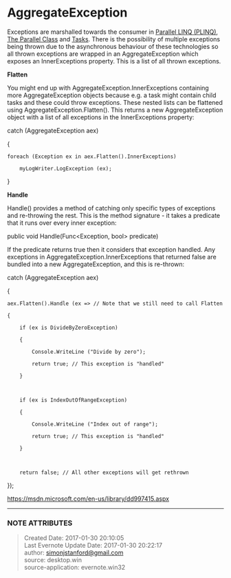 # AggregateException

Exceptions are marshalled towards the consumer in [Parallel LINQ
(PLINQ)](evernote:///view/26944639/s226/4c2f65c2-99f2-40f4-9920-8688862a1fc1/4c2f65c2-99f2-40f4-9920-8688862a1fc1/),
[The Parallel
Class](evernote:///view/26944639/s226/86b43744-edb0-4063-8437-44c5a758d3eb/86b43744-edb0-4063-8437-44c5a758d3eb/)
and
[Tasks](evernote:///view/26944639/s226/670d326b-95b9-43fe-9458-0038d98f7c11/670d326b-95b9-43fe-9458-0038d98f7c11/).
There is the possibility of multiple exceptions being thrown due to the
asynchronous behaviour of these technologies so all thrown exceptions are
wrapped in an AggregateException which exposes an InnerExceptions property.
This is a list of all thrown exceptions.

  

 **Flatten**

You might end up with AggregateException.InnerExceptions containing more
AggregateException objects because e.g. a task might contain child tasks and
these could throw exceptions. These nested lists can be flattened using
AggregateException.Flatten(). This returns a new AggregateException object
with a list of all exceptions in the InnerExceptions property:

  

catch (AggregateException aex)

{

    foreach (Exception ex in aex.Flatten().InnerExceptions)

        myLogWriter.LogException (ex);

}

  

 **Handle**

Handle() provides a method of catching only specific types of exceptions and
re-throwing the rest. This is the method signature - it takes a predicate that
it runs over every inner exception:

  

public void Handle(Func<Exception, bool> predicate)

  

If the predicate returns true then it considers that exception handled. Any
exceptions in AggregateException.InnerExceptions that returned false are
bundled into a new AggregateException, and this is re-thrown:

  

catch (AggregateException aex)

{

    aex.Flatten().Handle (ex => // Note that we still need to call Flatten

    {

        if (ex is DivideByZeroException)

        {

            Console.WriteLine ("Divide by zero");

            return true; // This exception is "handled"

        }

  

        if (ex is IndexOutOfRangeException)

        {

            Console.WriteLine ("Index out of range");

            return true; // This exception is "handled"

        }

  

        return false; // All other exceptions will get rethrown

});

  

<https://msdn.microsoft.com/en-us/library/dd997415.aspx>


---
### NOTE ATTRIBUTES
>Created Date: 2017-01-30 20:10:05  
>Last Evernote Update Date: 2017-01-30 20:22:17  
>author: simonjstanford@gmail.com  
>source: desktop.win  
>source-application: evernote.win32  